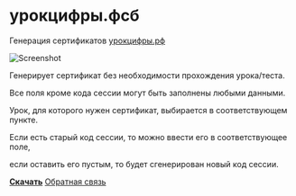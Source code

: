 # урокцифры.фсб
Генерация сертификатов [урокцифры.рф](https://урокцифры.рф/)

![Screenshot](https://i.ibb.co/727YYD9/screen.png)

Генерирует сертификат без необходимости прохождения урока/теста.

Все поля кроме кода сессии могут быть заполнены любыми данными.

Урок, для которого нужен сертификат, выбирается в соответствующем пункте.

Если есть старый код сессии, то можно ввести его в соответствующее поле,

если оставить его пустым, то будет сгенерирован новый код сессии.

[**Скачать**](https://github.com/Ze2QvoQxxKeu/datalesson.fsb/releases/download/4.0/datalesson.fsb.exe)
[Обратная связь](https://github.com/Ze2QvoQxxKeu/datalesson.fsb/issues)
